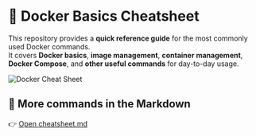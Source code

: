 # 🐳 Docker Basics Cheatsheet

This repository provides a **quick reference guide** for the most commonly used Docker commands.  
It covers **Docker basics**, **image management**, **container management**, **Docker Compose**, and **other useful commands** for day-to-day usage.

![Docker Cheat Sheet](./docker-cheatsheet.png)

## 📖 More commands in the Markdown
👉 [Open cheatsheet.md](./cheatsheet.md)
